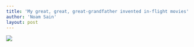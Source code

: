```yaml
---
title: 'My great, great, great-grandfather invented in-flight movies'
author: 'Noam Sain'
layout: post
---
```


![](http://2.bp.blogspot.com/_8aN4krk1nsk/TG_IUXBrhzI/AAAAAAAAAeQ/nCVWyafjyO8/s320/20100331.jpg)
